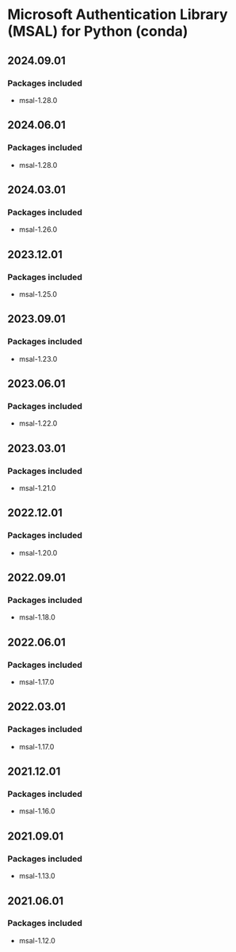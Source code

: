 # Microsoft Authentication Library (MSAL) for Python (conda)

## 2024.09.01

### Packages included

- msal-1.28.0

## 2024.06.01

### Packages included

- msal-1.28.0

## 2024.03.01

### Packages included

- msal-1.26.0

## 2023.12.01

### Packages included

- msal-1.25.0

## 2023.09.01

### Packages included

- msal-1.23.0

## 2023.06.01

### Packages included

- msal-1.22.0

## 2023.03.01

### Packages included

- msal-1.21.0

## 2022.12.01

### Packages included

- msal-1.20.0

## 2022.09.01

### Packages included

- msal-1.18.0

## 2022.06.01

### Packages included

- msal-1.17.0

## 2022.03.01

### Packages included

- msal-1.17.0

## 2021.12.01

### Packages included

- msal-1.16.0

## 2021.09.01

### Packages included

- msal-1.13.0

## 2021.06.01

### Packages included

- msal-1.12.0
